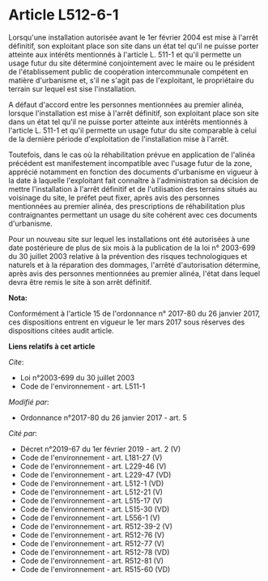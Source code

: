# Article L512-6-1

Lorsqu'une installation autorisée avant le 1er février 2004 est mise à l'arrêt définitif, son exploitant place son site dans
un état tel qu'il ne puisse porter atteinte aux intérêts mentionnés à l'article L. 511-1 et qu'il permette un usage futur du
site déterminé conjointement avec le maire ou le président de l'établissement public de coopération intercommunale compétent
en matière d'urbanisme et, s'il ne s'agit pas de l'exploitant, le propriétaire du terrain sur lequel est sise l'installation.

A défaut d'accord entre les personnes mentionnées au premier alinéa, lorsque l'installation est mise à l'arrêt définitif, son
exploitant place son site dans un état tel qu'il ne puisse porter atteinte aux intérêts mentionnés à l'article L. 511-1 et
qu'il permette un usage futur du site comparable à celui de la dernière période d'exploitation de l'installation mise à
l'arrêt. 

Toutefois, dans le cas où la réhabilitation prévue en application de l'alinéa précédent est manifestement incompatible avec
l'usage futur de la zone, apprécié notamment en fonction des documents d'urbanisme en vigueur à la date à laquelle
l'exploitant fait connaître à l'administration sa décision de mettre l'installation à l'arrêt définitif et de l'utilisation
des terrains situés au voisinage du site, le préfet peut fixer, après avis des personnes mentionnées au premier alinéa, des
prescriptions de réhabilitation plus contraignantes permettant un usage du site cohérent avec ces documents d'urbanisme. 

Pour un nouveau site sur lequel les installations ont été autorisées à une date postérieure de plus de six mois à la
publication de la loi n° 2003-699 du 30 juillet 2003 relative à la prévention des risques technologiques et naturels et à la
réparation des dommages, l'arrêté d'autorisation détermine, après avis des personnes mentionnées au premier alinéa, l'état
dans lequel devra être remis le site à son arrêt définitif.

**Nota:**

Conformément à l'article 15 de l'ordonnance n° 2017-80 du 26 janvier 2017, ces dispositions entrent en vigueur le 1er mars
2017 sous réserves des dispositions citées audit article.

**Liens relatifs à cet article**

_Cite_:

  - Loi n°2003-699 du 30 juillet 2003
  - Code de l'environnement - art. L511-1

_Modifié par_:

  - Ordonnance n°2017-80 du 26 janvier 2017 - art. 5

_Cité par_:

  - Décret n°2019-67 du 1er février 2019 - art. 2 (V)
  - Code de l'environnement - art. L181-27 (V)
  - Code de l'environnement - art. L229-46 (V)
  - Code de l'environnement - art. L229-47 (VD)
  - Code de l'environnement - art. L512-1 (VD)
  - Code de l'environnement - art. L512-21 (V)
  - Code de l'environnement - art. L515-17 (V)
  - Code de l'environnement - art. L515-30 (VD)
  - Code de l'environnement - art. L556-1 (V)
  - Code de l'environnement - art. R512-39-2 (V)
  - Code de l'environnement - art. R512-76 (V)
  - Code de l'environnement - art. R512-77 (V)
  - Code de l'environnement - art. R512-78 (VD)
  - Code de l'environnement - art. R512-81 (V)
  - Code de l'environnement - art. R515-60 (VD)
